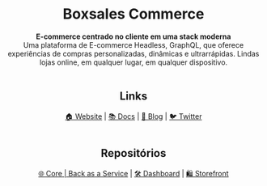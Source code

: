 <div align="center">
  <h1>Boxsales Commerce</h1>
</div>

<div align="center">
  <strong>E-commerce centrado no cliente em uma stack moderna</strong>
</div>

<div align="center">
  Uma plataforma de E-commerce Headless, GraphQL, que oferece experiências de compras personalizadas, dinâmicas e ultrarrápidas. Lindas lojas online, em qualquer lugar, em qualquer dispositivo.
</div>

<br>

<div align="center">
  <h2>Links</h1>
</div>

<div align="center">
  <a href="#/">🏠 Website</a>
  <span> | </span>
  <a href="#">📚 Docs</a>
  <span> | </span>
  <a href="#">📰 Blog</a>
  <span> | </span>
  <a href="#">🐦 Twitter</a>
</div>

<br>

<div align="center">
  <h2>Repositórios</h1>
</div>

<div align="center">
  <a href="#">🌐 Core | Back as a Service</a>
  <span>  |  </span>
  <a href="#">🛠️ Dashboard</a>
  <span> | </span>
  <a href="#">🛍️ Storefront</a>
</div>


